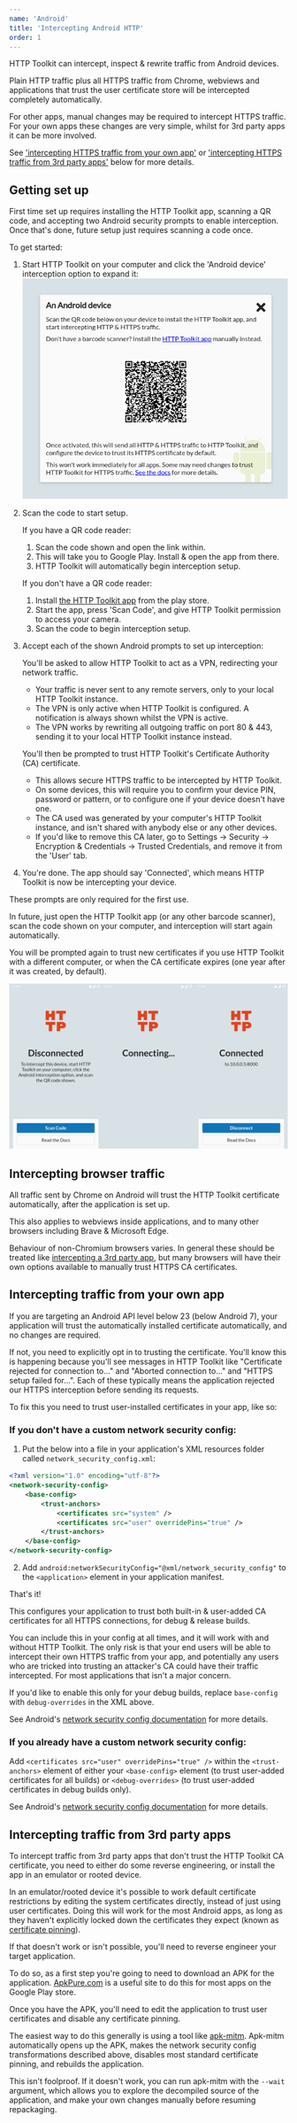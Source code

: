 ```yaml
---
name: 'Android'
title: 'Intercepting Android HTTP'
order: 1
---
```


HTTP Toolkit can intercept, inspect & rewrite traffic from Android devices.

Plain HTTP traffic plus all HTTPS traffic from Chrome, webviews and applications that trust the user certificate store will be intercepted completely automatically.

For other apps, manual changes may be required to intercept HTTPS traffic. For your own apps these changes are very simple, whilst for 3rd party apps it can be more involved.

See ['intercepting HTTPS traffic from your own app'](#intercepting-traffic-from-your-own-app) or ['intercepting HTTPS traffic from 3rd party apps'](/#intercepting-traffic-from-3rd-party-apps) below for more details.

## Getting set up

First time set up requires installing the HTTP Toolkit app, scanning a QR code, and accepting two Android security prompts to enable interception. Once that's done, future setup just requires scanning a code once.

To get started:

1. Start HTTP Toolkit on your computer and click the 'Android device' interception option to expand it:
    ![The Android intercept option, expanded](../../images/android-interceptor.png)
1. Scan the code to start setup.

    If you have a QR code reader:

    1. Scan the code shown and open the link within.
    1. This will take you to Google Play. Install & open the app from there.
    1. HTTP Toolkit will automatically begin interception setup.

    If you don't have a QR code reader:

    1. Install [the HTTP Toolkit app](https://play.google.com/store/apps/details?id=tech.httptoolkit.android) from the play store.
    1. Start the app, press 'Scan Code', and give HTTP Toolkit permission to access your camera.
    1. Scan the code to begin interception setup.
1. Accept each of the shown Android prompts to set up interception:

    You'll be asked to allow HTTP Toolkit to act as a VPN, redirecting your network traffic.

    * Your traffic is never sent to any remote servers, only to your local HTTP Toolkit instance.
    * The VPN is only active when HTTP Toolkit is configured. A notification is always shown whilst the VPN is active.
    * The VPN works by rewriting all outgoing traffic on port 80 & 443, sending it to your local HTTP Toolkit instance instead.

    You'll then be prompted to trust HTTP Toolkit's Certificate Authority (CA) certificate.

    * This allows secure HTTPS traffic to be intercepted by HTTP Toolkit.
    * On some devices, this will require you to confirm your device PIN, password or pattern, or to configure one if your device doesn't have one.
    * The CA used was generated by your computer's HTTP Toolkit instance, and isn't shared with anybody else or any other devices.
    * If you'd like to remove this CA later, go to Settings -> Security -> Encryption & Credentials -> Trusted Credentials, and remove it from the 'User' tab.
1. You're done. The app should say 'Connected', which means HTTP Toolkit is now be intercepting your device.

These prompts are only required for the first use.

In future, just open the HTTP Toolkit app (or any other barcode scanner), scan the code shown on your computer, and interception will start again automatically.

You will be prompted again to trust new certificates if you use HTTP Toolkit with a different computer, or when the CA certificate expires (one year after it was created, by default).

![The Android app connecting](../../images/android-app.png)

## Intercepting browser traffic

All traffic sent by Chrome on Android will trust the HTTP Toolkit certificate automatically, after the application is set up.

This also applies to webviews inside applications, and to many other browsers including Brave & Microsoft Edge.

Behaviour of non-Chromium browsers varies. In general these should be treated like [intercepting a 3rd party app](/#intercepting-traffic-from-3rd-party-apps), but many browsers will have their own options available to manually trust HTTPS CA certificates.

## Intercepting traffic from your own app

If you are targeting an Android API level below 23 (below Android 7), your application will trust the automatically installed certificate automatically, and no changes are required.

If not, you need to explicitly opt in to trusting the certificate. You'll know this is happening because you'll see messages in HTTP Toolkit like "Certificate rejected for connection to..." and "Aborted connection to..." and "HTTPS setup failed for...". Each of these typically means the application rejected our HTTPS interception before sending its requests.

To fix this you need to trust user-installed certificates in your app, like so:

### If you don't have a custom network security config:

1. Put the below into a file in your application's XML resources folder called `network_security_config.xml`:
  ```xml
  <?xml version="1.0" encoding="utf-8"?>
  <network-security-config>
      <base-config>
          <trust-anchors>
              <certificates src="system" />
              <certificates src="user" overridePins="true" />
          </trust-anchors>
      </base-config>
  </network-security-config>
  ```
2. Add `android:networkSecurityConfig="@xml/network_security_config"` to the `<application>` element in your application manifest.

That's it!

This configures your application to trust both built-in & user-added CA certificates for all HTTPS connections, for debug & release builds.

You can include this in your config at all times, and it will work with and without HTTP Toolkit. The only risk is that your end users will be able to intercept their own HTTPS traffic from your app, and potentially any users who are tricked into trusting an attacker's CA could have their traffic intercepted. For most applications that isn't a major concern.

If you'd like to enable this only for your debug builds, replace `base-config` with `debug-overrides` in the XML above.

See Android's [network security config documentation](https://developer.android.com/training/articles/security-config) for more details.

### If you already have a custom network security config:

Add `<certificates src="user" overridePins="true" />` within the `<trust-anchors>` element of either your `<base-config>` element (to trust user-added certificates for all builds) or `<debug-overrides>` (to trust user-added certificates in debug builds only).

See Android's [network security config documentation](https://developer.android.com/training/articles/security-config) for more details.

## Intercepting traffic from 3rd party apps

To intercept traffic from 3rd party apps that don't trust the HTTP Toolkit CA certificate, you need to either do some reverse engineering, or install the app in an emulator or rooted device.

In an emulator/rooted device it's possible to work default certificate restrictions by editing the system certificates directly, instead of just using user certificates. Doing this will work for the most Android apps, as long as they haven't explicitly locked down the certificates they expect (known as [certificate pinning](https://security.stackexchange.com/questions/29988/what-is-certificate-pinning)).

If that doesn't work or isn't possible, you'll need to reverse engineer your target application.

To do so, as a first step you're going to need to download an APK for the application. [ApkPure.com](https://apkpure.com/) is a useful site to do this for most apps on the Google Play store.

Once you have the APK, you'll need to edit the application to trust user certificates and disable any certificate pinning.

The easiest way to do this generally is using a tool like [apk-mitm](https://github.com/shroudedcode/apk-mitm). Apk-mitm automatically opens up the APK, makes the network security config transformations described above, disables most standard certificate pinning, and rebuilds the application.

This isn't foolproof. If it doesn't work, you can run apk-mitm with the `--wait` argument, which allows you to explore the decompiled source of the application, and make your own changes manually before resuming repackaging.